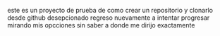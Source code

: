 este es un proyecto de prueba de como crear un repositorio y clonarlo desde github
desepcionado regreso nuevamente a intentar progresar mirando mis opcciones sin saber a donde me dirijo exactamente 